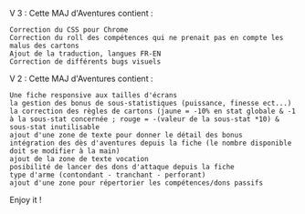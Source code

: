 V 3 :
Cette MAJ d'Aventures contient :

    Correction du CSS pour Chrome
    Correction du roll des compétences qui ne prenait pas en compte les malus des cartons
    Ajout de la traduction, langues FR-EN
    Correction de différents bugs visuels

V 2 :
Cette MAJ d'Aventures contient :

    Une fiche responsive aux tailles d'écrans
    la gestion des bonus de sous-statistiques (puissance, finesse ect...)
    la correction des règles de cartons (jaune = -10% en stat globale & -1 à la sous-stat concernée ; rouge = -(valeur de la sous-stat *10) & sous-stat inutilisable
    ajout d'une zone de texte pour donner le détail des bonus
    intégration des dès d'aventures depuis la fiche (le nombre disponible doit se modifier à la main)
    ajout de la zone de texte vocation
    posibilité de lancer des dons d'attaque depuis la fiche
    type d'arme (contondant - tranchant - perforant)
    ajout d'une zone pour répertorier les compétences/dons passifs

Enjoy it !
